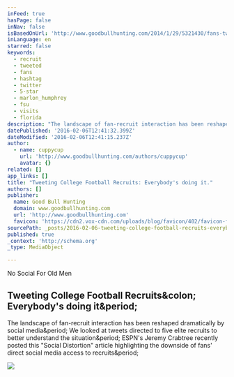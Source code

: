 ```yaml
---
inFeed: true
hasPage: false
inNav: false
isBasedOnUrl: 'http://www.goodbullhunting.com/2014/1/29/5321430/fans-tweeting-recruits-recruiting-violation-twitter'
inLanguage: en
starred: false
keywords:
  - recruit
  - tweeted
  - fans
  - hashtag
  - twitter
  - 5-star
  - marlon_humphrey
  - fsu
  - visits
  - florida
description: "The landscape of fan-recruit interaction has been reshaped dramatically by social media. We looked at tweets directed to five elite recruits to better understand the situation. ESPN's Jeremy Crabtree recently posted this \"Social Distortion\" article highlighting the downside of fans' direct social media access to recruits."
datePublished: '2016-02-06T12:41:32.399Z'
dateModified: '2016-02-06T12:41:15.237Z'
author:
  - name: cuppycup
    url: 'http://www.goodbullhunting.com/authors/cuppycup'
    avatar: {}
related: []
app_links: []
title: "Tweeting College Football Recruits: Everybody's doing it."
authors: []
publisher:
  name: Good Bull Hunting
  domain: www.goodbullhunting.com
  url: 'http://www.goodbullhunting.com'
  favicon: 'https://cdn2.vox-cdn.com/uploads/blog/favicon/402/favicon-f435405e.15695.ico'
sourcePath: _posts/2016-02-06-tweeting-college-football-recruits-everybodys-doing-it.md
published: true
_context: 'http://schema.org'
_type: MediaObject

---
```

No Social For Old Men

<article style=""><h1>Tweeting College Football Recruits&amp;colon; Everybody's doing it&amp;period;</h1><p>The landscape of fan-recruit interaction has been reshaped dramatically by social media&amp;period; We looked at tweets directed to five elite recruits to better understand the situation&amp;period; ESPN's Jeremy Crabtree recently posted this "Social Distortion" article highlighting the downside of fans' direct social media access to recruits&amp;period;</p><img src="https://cdn3.vox-cdn.com/thumbor/UrZgVXovm2yDbQ7A55gPKz4NVh4=/18x0:1036x573/1600x900/cdn0.vox-cdn.com/uploads/chorus_image/image/27334831/kennyyoung.0.jpg" /></article>